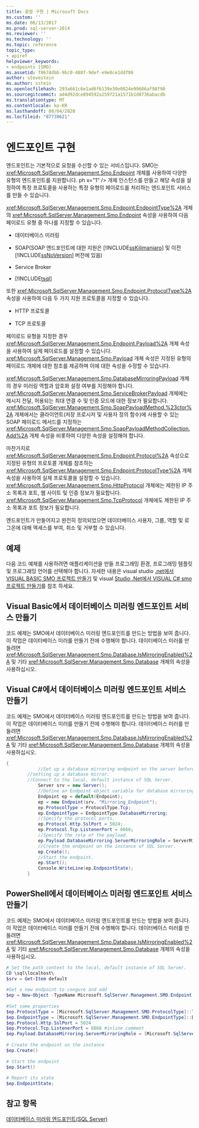 ```yaml
---
title: 끝점 구현 | Microsoft Docs
ms.custom: ''
ms.date: 06/13/2017
ms.prod: sql-server-2014
ms.reviewer: ''
ms.technology: ''
ms.topic: reference
topic_type:
- apiref
helpviewer_keywords:
- endpoints [SMO]
ms.assetid: f8674dbb-9bc0-488f-9def-e9e0ce1ddf86
author: stevestein
ms.author: sstein
ms.openlocfilehash: 293a661c6e1ad6f6139e30e0824e99686af98f90
ms.sourcegitcommit: ad4d92dce894592a259721a1571b1d8736abacdb
ms.translationtype: MT
ms.contentlocale: ko-KR
ms.lasthandoff: 08/04/2020
ms.locfileid: "87739621"
---
```

# <a name="implementing-endpoints"></a>엔드포인트 구현
  엔드포인트는 기본적으로 요청을 수신할 수 있는 서비스입니다. SMO는 <xref:Microsoft.SqlServer.Management.Smo.Endpoint> 개체를 사용하여 다양한 유형의 엔드포인트를 지원합니다. ph x="1" /&gt; 개체 인스턴스를 만들고 해당 속성을 설정하여 특정 프로토콜을 사용하는 특정 유형의 페이로드를 처리하는 엔드포인트 서비스를 만들 수 있습니다.  
  
 <xref:Microsoft.SqlServer.Management.Smo.Endpoint.EndpointType%2A> 개체의 <xref:Microsoft.SqlServer.Management.Smo.Endpoint> 속성을 사용하여 다음 페이로드 유형 중 하나를 지정할 수 있습니다.  
  
-   데이터베이스 미러링  
  
-   SOAP(SOAP 엔드포인트에 대한 지원은 [!INCLUDE[ssKilimanjaro](../../../includes/sskilimanjaro-md.md)] 및 이전 [!INCLUDE[ssNoVersion](../../../includes/ssnoversion-md.md)] 버전에 있음)  
  
-   Service Broker  
  
-   [!INCLUDE[tsql](../../../includes/tsql-md.md)]  
  
 또한 <xref:Microsoft.SqlServer.Management.Smo.Endpoint.ProtocolType%2A> 속성을 사용하여 다음 두 가지 지원 프로토콜을 지정할 수 있습니다.  
  
-   HTTP 프로토콜  
  
-   TCP 프로토콜  
  
 페이로드 유형을 지정한 경우 <xref:Microsoft.SqlServer.Management.Smo.Endpoint.Payload%2A> 개체 속성을 사용하여 실제 페이로드를 설정할 수 있습니다. <xref:Microsoft.SqlServer.Management.Smo.Payload> 개체 속성은 지정된 유형의 페이로드 개체에 대한 참조를 제공하며 이에 대한 속성을 수정할 수 있습니다.  
  
 <xref:Microsoft.SqlServer.Management.Smo.DatabaseMirroringPayload> 개체의 경우 미러링 역할과 암호화 설정 여부를 지정해야 합니다. <xref:Microsoft.SqlServer.Management.Smo.ServiceBrokerPayload> 개체에는 메시지 전달, 허용되는 최대 연결 수 및 인증 모드에 대한 정보가 필요합니다. <xref:Microsoft.SqlServer.Management.Smo.SoapPayloadMethod.%23ctor%2A> 개체에서는 클라이언트(저장 프로시저 및 사용자 정의 함수)에 사용할 수 있는 SOAP 페이로드 메서드를 지정하는 <xref:Microsoft.SqlServer.Management.Smo.SoapPayloadMethodCollection.Add%2A> 개체 속성을 비롯하여 다양한 속성을 설정해야 합니다.  
  
 마찬가지로 <xref:Microsoft.SqlServer.Management.Smo.Endpoint.Protocol%2A> 속성으로 지정된 유형의 프로토콜 개체를 참조하는 <xref:Microsoft.SqlServer.Management.Smo.Endpoint.ProtocolType%2A> 개체 속성을 사용하여 실제 프로토콜을 설정할 수 있습니다. <xref:Microsoft.SqlServer.Management.Smo.HttpProtocol> 개체에는 제한된 IP 주소 목록과 포트, 웹 사이트 및 인증 정보가 필요합니다. <xref:Microsoft.SqlServer.Management.Smo.TcpProtocol> 개체에도 제한된 IP 주소 목록과 포트 정보가 필요합니다.  
  
 엔드포인트가 만들어지고 완전히 정의되었으면 데이터베이스 사용자, 그룹, 역할 및 로그온에 대해 액세스를 부여, 취소 및 거부할 수 있습니다.  
  
## <a name="example"></a>예제  
 다음 코드 예제를 사용하려면 애플리케이션을 만들 프로그래밍 환경, 프로그래밍 템플릿 및 프로그래밍 언어를 선택해야 합니다. 자세한 내용은 visual studio [.net에서 VISUAL BASIC SMO 프로젝트 만들기](../../../database-engine/dev-guide/create-a-visual-basic-smo-project-in-visual-studio-net.md) 및 visual [Studio .Net에서 VISUAL C&#35; smo 프로젝트 만들기](../how-to-create-a-visual-csharp-smo-project-in-visual-studio-net.md)를 참조 하세요.  
  
## <a name="creating-a-database-mirroring-endpoint-service-in-visual-basic"></a>Visual Basic에서 데이터베이스 미러링 엔드포인트 서비스 만들기  
 코드 예제는 SMO에서 데이터베이스 미러링 엔드포인트를 만드는 방법을 보여 줍니다. 이 작업은 데이터베이스 미러를 만들기 전에 수행해야 합니다. 데이터베이스 미러를 만들려면 <xref:Microsoft.SqlServer.Management.Smo.Database.IsMirroringEnabled%2A> 및 기타 <xref:Microsoft.SqlServer.Management.Smo.Database> 개체의 속성을 사용하십시오.  
  
<!-- TODO: review snippet reference  [!CODE [SMO How to#SMO_VBEndpoints1](SMO How to#SMO_VBEndpoints1)]  -->  
  
## <a name="creating-a-database-mirroring-endpoint-service-in-visual-c"></a>Visual C#에서 데이터베이스 미러링 엔드포인트 서비스 만들기  
 코드 예제는 SMO에서 데이터베이스 미러링 엔드포인트를 만드는 방법을 보여 줍니다. 이 작업은 데이터베이스 미러를 만들기 전에 수행해야 합니다. 데이터베이스 미러를 만들려면 <xref:Microsoft.SqlServer.Management.Smo.Database.IsMirroringEnabled%2A> 및 기타 <xref:Microsoft.SqlServer.Management.Smo.Database> 개체의 속성을 사용하십시오.  
  
```csharp
{  
            //Set up a database mirroring endpoint on the server before   
        //setting up a database mirror.   
        //Connect to the local, default instance of SQL Server.   
            Server srv = new Server();  
            //Define an Endpoint object variable for database mirroring.   
            Endpoint ep = default(Endpoint);  
            ep = new Endpoint(srv, "Mirroring_Endpoint");  
            ep.ProtocolType = ProtocolType.Tcp;  
            ep.EndpointType = EndpointType.DatabaseMirroring;  
            //Specify the protocol ports.   
            ep.Protocol.Http.SslPort = 5024;  
            ep.Protocol.Tcp.ListenerPort = 6666;  
            //Specify the role of the payload.   
            ep.Payload.DatabaseMirroring.ServerMirroringRole = ServerMirroringRole.All;  
            //Create the endpoint on the instance of SQL Server.   
            ep.Create();  
            //Start the endpoint.   
            ep.Start();  
            Console.WriteLine(ep.EndpointState);  
        }  
```  
  
## <a name="creating-a-database-mirroring-endpoint-service-in-powershell"></a>PowerShell에서 데이터베이스 미러링 엔드포인트 서비스 만들기  
 코드 예제는 SMO에서 데이터베이스 미러링 엔드포인트를 만드는 방법을 보여 줍니다. 이 작업은 데이터베이스 미러를 만들기 전에 수행해야 합니다. 데이터베이스 미러를 만들려면 <xref:Microsoft.SqlServer.Management.Smo.Database.IsMirroringEnabled%2A> 및 기타 <xref:Microsoft.SqlServer.Management.Smo.Database> 개체의 속성을 사용하십시오.  
  
```powershell
# Set the path context to the local, default instance of SQL Server.  
CD \sql\localhost\  
$srv = Get-Item default  
  
#Get a new endpoint to congure and add  
$ep = New-Object -TypeName Microsoft.SqlServer.Management.SMO.Endpoint -argumentlist $srv,"Mirroring_Endpoint"  
  
#Set some properties  
$ep.ProtocolType = [Microsoft.SqlServer.Management.SMO.ProtocolType]::Tcp  
$ep.EndpointType = [Microsoft.SqlServer.Management.SMO.EndpointType]::DatabaseMirroring  
$ep.Protocol.Http.SslPort = 5024  
$ep.Protocol.Tcp.ListenerPort = 6666 #inline comment  
$ep.Payload.DatabaseMirroring.ServerMirroringRole = [Microsoft.SqlServer.Management.SMO.ServerMirroringRole]::All  
  
# Create the endpoint on the instance  
$ep.Create()  
  
# Start the endpoint  
$ep.Start()  
  
# Report its state  
$ep.EndpointState;  
```  
  
## <a name="see-also"></a>참고 항목  
 [데이터베이스 미러링 엔드포인트&#40;SQL Server&#41;](../../../database-engine/database-mirroring/the-database-mirroring-endpoint-sql-server.md)  
